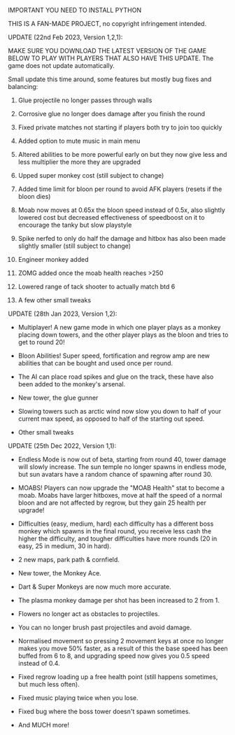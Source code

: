 IMPORTANT YOU NEED TO INSTALL PYTHON




THIS IS A FAN-MADE PROJECT, no copyright infringement intended. 




UPDATE (22nd Feb 2023, Version 1,2,1):

MAKE SURE YOU DOWNLOAD THE LATEST VERSION OF THE GAME BELOW TO PLAY WITH PLAYERS THAT ALSO HAVE THIS UPDATE. The game does not update automatically. 

Small update this time around, some features but mostly bug fixes and balancing:

1. Glue projectile no longer passes through walls 

2. Corrosive glue no longer does damage after you finish the round 

3. Fixed private matches not starting if players both try to join too quickly 

4. Added option to mute music in main menu 

5. Altered abilities to be more powerful early on but they now give less and less multiplier the more they are upgraded 

6. Upped super monkey cost (still subject to change)

7. Added time limit for bloon per round to avoid AFK players (resets if the bloon dies) 

8. Moab now moves at 0.65x the bloon speed instead of 0.5x, also slightly lowered cost but decreased effectiveness of speedboost on it to encourage the tanky but slow playstyle 

9. Spike nerfed to only do half the damage and hitbox has also been made slightly smaller (still subject to change)

10. Engineer monkey added 

11. ZOMG added once the moab health reaches >250 

12. Lowered range of tack shooter to actually match btd 6 

13. A few other small tweaks



UPDATE (28th Jan 2023, Version 1,2):

- Multiplayer! A new game mode in which one player plays as a monkey placing down towers, and the other player plays as the bloon and tries to get to round 20!

- Bloon Abilities! Super speed, fortification and regrow amp are new abilities that can be bought and used once per round. 

- The AI can place road spikes and glue on the track, these have also been added to the monkey's arsenal.

- New tower, the glue gunner

- Slowing towers such as arctic wind now slow you down to half of your current max speed, as opposed to half of the starting out speed. 

- Other small tweaks



UPDATE (25th Dec 2022, Version 1,1):

- Endless Mode is now out of beta, starting from round 40, tower damage will slowly increase. The sun temple no longer spawns in endless mode, but sun avatars have a random chance of spawning after round 30. 

- MOABS! Players can now upgrade the "MOAB Health" stat to become a moab. Moabs have larger hitboxes, move at half the speed of a normal bloon and are not affected by regrow, but they gain 25 health per upgrade!

- Difficulties (easy, medium, hard) each difficulty has a different boss monkey which spawns in the final round, you receive less cash the higher the difficulty, and tougher difficulties have more rounds (20 in easy, 25 in medium, 30 in hard). 

- 2 new maps, park path & cornfield. 

- New tower, the Monkey Ace. 

- Dart & Super Monkeys are now much more accurate.

- The plasma monkey damage per shot has been increased to 2 from 1.

- Flowers no longer act as obstacles to projectiles.

- You can no longer brush past projectiles and avoid damage.

- Normalised movement so pressing 2 movement keys at once no longer makes you move 50% faster, as a result of this the base speed has been buffed from 6 to 8, and upgrading speed now gives you 0.5 speed instead of 0.4. 

- Fixed regrow loading up a free health point (still happens sometimes, but much less often).

- Fixed music playing twice when you lose.

- Fixed bug where the boss tower doesn't spawn sometimes. 

- And MUCH more!
